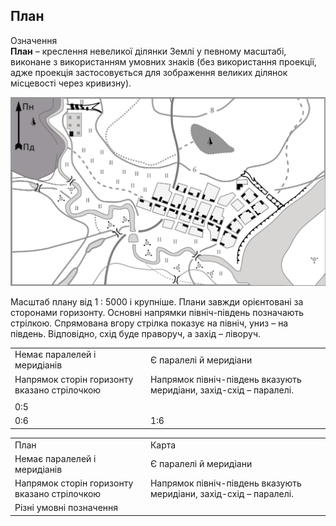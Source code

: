 План
----

<div class="eoz-wrap">
<span class="eoz">Означення</span>
<div class="eoz-text">
<b>План</b> – креслення невеликої дiлянки Землi у певному масштабi, виконане з використанням умовних знакiв (без використання проекцiї, адже проекцiя застосовується для зображення великих дiлянок мiсцевостi через кривизну).
</div>
</div>

![image](pic5.png)


Масштаб плану від 1 : 5000 і крупніше. Плани завжди орієнтовані за
сторонами горизонту. Основні напрямки північ-південь позначають
стрілкою. Спрямована вгору стрілка показує на північ, униз – на південь.
Відповідно, схід буде праворуч, а захід – ліворуч.

|  |  |
| -- | -- |
| Немає паралелей i меридiанiв | Є паралелi й меридiани |
| Напрямок сторiн горизонту вказано стрiлочкою | Напрямок пiвнiч-пiвдень вказують меридiани, захiд-схiд – паралелi. |
|  ||
| 0:5 |  |
| 0:6 | 1:6 |

<table>
<tr>
<td valign="top">
<span class="p1">План</span>
</td>

<td valign="top">
<span class="p1">Карта</span>
</td>
</tr>
<tr>
<td>
Немає паралелей i меридiанiв
</td>
<td>
Є паралелi й меридiани
</td>
</tr>
<tr>
<td>
Напрямок сторiн горизонту вказано стрiлочкою
</td>
<td>
Напрямок пiвнiч-пiвдень вказують меридiани, захiд-схiд – паралелi.
</td>
</tr>
<tr>
<td colspan="2">
Рiзнi умовнi позначення
</td>
</tr>
</table>
